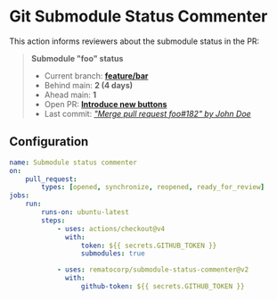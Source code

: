 # Git Submodule Status Commenter

This action informs reviewers about the submodule status in the PR:

> **Submodule "foo" status**
>
> -   Current branch: **[feature/bar](#)**
> -   Behind main: **2 (4 days)**
> -   Ahead main: **1**
> -   Open PR: **[Introduce new buttons](#)**
> -   Last commit: _["Merge pull request foo#182" by John Doe](#)_

## Configuration

```yaml
name: Submodule status commenter
on:
    pull_request:
        types: [opened, synchronize, reopened, ready_for_review]
jobs:
    run:
        runs-on: ubuntu-latest
        steps:
            - uses: actions/checkout@v4
              with:
                  token: ${{ secrets.GITHUB_TOKEN }}
                  submodules: true

            - uses: rematocorp/submodule-status-commenter@v2
              with:
                  github-token: ${{ secrets.GITHUB_TOKEN }}
```
